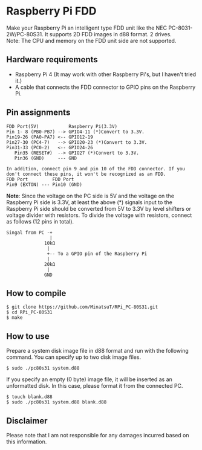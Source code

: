 # Raspberry Pi FDD
Make your Raspberry Pi an intelligent type FDD unit like the NEC PC-8031-2W/PC-80S31.
It supports 2D FDD images in d88 format. 2 drives.  
Note: The CPU and memory on the FDD unit side are not supported.

## Hardware requirements
- Raspberry Pi 4 (It may work with other Raspberry Pi's, but I haven't tried it.)
- A cable that connects the FDD connector to GPIO pins on the Raspberry Pi.

## Pin assignments
```
FDD Port(5V)           Raspberry Pi(3.3V)
Pin 1- 8 (PB0-PB7) --> GPIO4-11 (*)Convert to 3.3V.
Pin19-26 (PA0-PA7) <-- GPIO12-19
Pin27-30 (PC4-7)   --> GPIO20-23 (*)Convert to 3.3V.
Pin31-33 (PC0-2)   <-- GPIO24-26
   Pin35 (RESET#)  --> GPIO27 (*)Convert to 3.3V.
   Pin36 (GND)     --- GND

In addition, connect pin 9 and pin 10 of the FDD connector. If you don't connect these pins, it won't be recognized as an FDD.
FDD Port         FDD Port
Pin9 (EXTON) --- Pin10 (GND)
```
**Note**: Since the voltage on the PC side is 5V and the voltage on the Raspberry Pi side is 3.3V, at least the above (\*) signals input to the Raspberry Pi side should be converted from 5V to 3.3V by level shifters or voltage divider with resistors.
To divide the voltage with resistors, connect as follows (12 pins in total).
```
Singal from PC -+
                |
              10kΩ
               |
               +-- To a GPIO pin of the Raspberry Pi
               |
              20kΩ
               |
              GND
```

## How to compile
```
$ git clone https://github.com/MinatsuT/RPi_PC-80S31.git
$ cd RPi_PC-80S31
$ make
```

## How to use
Prepare a system disk image file in d88 format and run with the following command.
You can specify up to two disk image files.
```
$ sudo ./pc80s31 system.d88
```

If you specify an empty (0 byte) image file, it will be inserted as an unformatted disk.
In this case, please format it from the connected PC.
```
$ touch blank.d88
$ sudo ./pc80s31 system.d88 blank.d88
```

## Disclaimer
Please note that I am not responsible for any damages incurred based on this information.